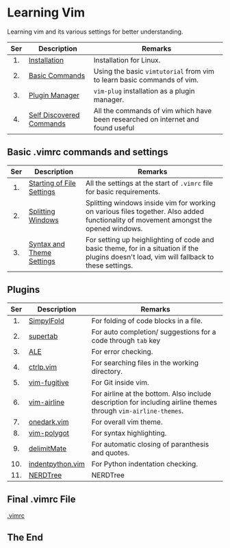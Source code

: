 # Learning Vim

Learning vim and its various settings for better understanding.

|Ser|Description|Remarks|
|:-:|-----------|-------|
|1.| [Installation](installation.md) | Installation for Linux. |
|2.| [Basic Commands](basic-commands.md) | Using the basic `vimtutorial` from vim to learn basic commands of vim. |
|3.| [Plugin Manager](plugin-manager.md) | `vim-plug` installation as a plugin manager. |
|4.| [Self Discovered Commands](self-discovered-commands.md)| All the commands of vim which have been researched on internet and found useful |

## Basic .vimrc commands and settings

|Ser|Description|Remarks|
|:-:|-----------|-------|
|1.| [Starting of File Settings](basic-settings/starting-of-file-settings.md) | All the settings at the start of `.vimrc` file for basic requirements. |
|2.| [Splitting Windows](basic-settings/splitting-windows.md) | Splitting windows inside vim for working on various files together. Also added functionality of movement amongst the opened windows. |
|3.| [Syntax and Theme Settings](basic-settings/syntax-and-theme-settings.md) | For setting up heighlighting of code and basic theme, for in a situation if the plugins doesn't load, vim will fallback to these settings. |

## Plugins

|Ser|Description|Remarks|
|:-:|-----------|-------|
|1.| [SimpylFold](plugins/simpylfold.md) | For folding of code blocks in a file. |
|2.| [supertab](plugins/supertab.md) | For auto completion/ suggestions for a code through `tab` key |
|3.| [ALE](plugins/ale.md) | For error checking. |
|4.| [ctrlp.vim](plugins/ctrlp-vim.md) | For searching files in the working directory. |
|5.| [vim-fugitive](plugins/vim-fugitive.md) | For Git inside vim. |
|6.| [vim-airline](plugins/vim-airline.md) | For airline at the bottom. Also include description for including airline themes through `vim-airline-themes`. |
|7.| [onedark.vim](plugins/onedark-vim.md) | For overall vim theme. |
|8.| [vim-polygot](plugins/vim-polygot.md) | For syntax highlighting. |
|9.| [delimitMate](plugins/delimit-mate.md) | For automatic closing of paranthesis and quotes. |
|10.| [indentpython.vim](plugins/indentpython-vim.md) | For Python indentation checking. |
|11.| [NERDTree](plugins/nerdtree.md) | NERDTree |

## Final .vimrc File

[.vimrc](.vimrc)

## The End
